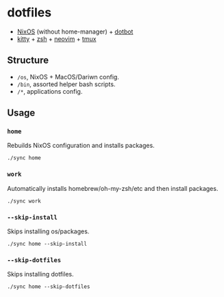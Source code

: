 # dotfiles

- [NixOS](https://nixos.org/) (without home-manager) +
  [dotbot](https://github.com/anishathalye/dotbot)
- [kitty](https://sw.kovidgoyal.net/kitty/) + [zsh](https://www.zsh.org/) +
  [neovim](https://neovim.io/) + [tmux](https://github.com/tmux/tmux)

## Structure

- `/os`, NixOS + MacOS/Dariwn config.
- `/bin`, assorted helper bash scripts.
- `/*`, applications config.

## Usage

### `home`

Rebuilds NixOS configuration and installs packages.

```
./sync home
```

### `work`

Automatically installs homebrew/oh-my-zsh/etc and then install packages.

```
./sync work
```

### `--skip-install`

Skips installing os/packages.

```
./sync home --skip-install
```

### `--skip-dotfiles`

Skips installing dotfiles.

```
./sync home --skip-dotfiles
```
